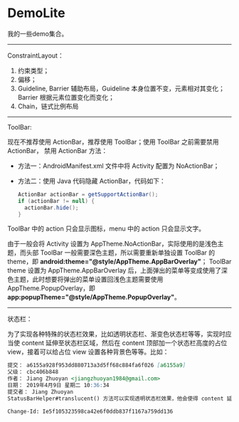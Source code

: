 # DemoLite
我的一些demo集合。

---

ConstraintLayout：

1. 约束类型；
2. 偏移；
3. Guideline, Barrier 辅助布局，Guideline 本身位置不变，元素相对其变化；Barrier 根据元素位置变化而变化；
4. Chain，链式比例布局

---

ToolBar:

现在不推荐使用 ActionBar，推荐使用 ToolBar；使用 ToolBar 之前需要禁用 ActionBar，
禁用 ActionBar 方法：

* 方法一：AndroidManifest.xml 文件中将 Activity 配置为 NoActionBar；
* 方法二：使用 Java 代码隐藏 ActionBar，代码如下：

  ```java
  ActionBar actionBar = getSupportActionBar();
  if (actionBar != null) {
    actionBar.hide();
  }
  ```

ToolBar 中的 action 只会显示图标，menu 中的 action 只会显示文字。

由于一般会将 Activity 设置为 AppTheme.NoActionBar，实际使用的是浅色主题，而头部 ToolBar 一般需要深色主题，所以需要重新单独设置 ToolBar 的 theme，即 **android:theme="@style/AppTheme.AppBarOverlay"**；
ToolBar theme 设置为 AppTheme.AppBarOverlay 后，上面弹出的菜单等变成使用了深色主题，此时想要将弹出的菜单设置回浅色主题需要使用 AppTheme.PopupOverlay，即 **app:popupTheme="@style/AppTheme.PopupOverlay"**。

---

状态栏：

为了实现各种特殊的状态栏效果，比如透明状态栏、渐变色状态栏等等，实现时应当使 content 延伸至状态栏区域，然后在 content 顶部加一个状态栏高度的占位 view，接着可以给占位 view 设置各种背景色等等。比如：

```markdown
提交： a6155a928f953dd880713a3d5ff68c884fa6f026 [a6155a9]
父级： cbc406b848
作者： Jiang Zhuoyan <jiangzhuoyan1984@gmail.com>
日期： 2019年4月9日 星期二 10:36:34
提交者： Jiang Zhuoyan
StatusBarHelper#translucent() 方法可以实现透明状态栏效果，他会使得 content 延伸至状态栏，需要另一个状态栏高度的view作为占位，即 mVStatusBarPlaceHolder。

Change-Id: Ie5f105323598ca42e6f0ddb837f1167a759dd136
```

